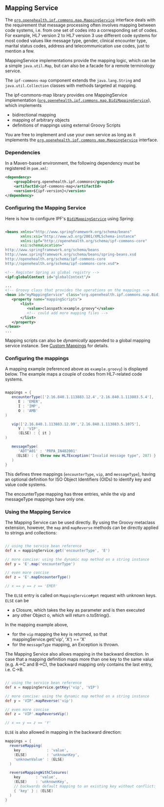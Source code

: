 ## Mapping Service

The [`org.openehealth.ipf.commons.map.MappingService`](../apidocs/org/openehealth/ipf/commons/map/MappingService.html)
interface deals with the requirement that message processing often
involves mapping between code systems, i.e. from one set of codes into a corresponding set of codes.
For example, HL7 version 2 to HL7 version 3 use different code systems for most coded values like message type, gender,
clinical encounter type, marital status codes, address and telecommunication use codes, just to mention a few.

MappingService implementations provide the mapping logic, which can be a simple `java.util.Map`, but can also be a facade for a
remote terminology service.

The `ipf-commons-map` component extends the `java.lang.String` and `java.util.Collection` classes with methods targeted at mapping.

The ipf-commons-map library provides one MappingService implementation
([`org.openehealth.ipf.commons.map.BidiMappingService`](../apidocs/org/openehealth/ipf/commons/map/BidiMappingService.html)), which implements

*  bidirectional mapping
*  mapping of arbitrary objects
*  definitions of mappings using external Groovy Scripts

You are free to implement and use your own service as long as it implements the
[`org.openehealth.ipf.commons.map.MappingService`](../apidocs/org/openehealth/ipf/commons/map/MappingService.html) interface.


### Dependencies

In a Maven-based environment, the following dependency must be registered in `pom.xml`:

```xml
<dependency>
    <groupId>org.openehealth.ipf.commons</groupId>
    <artifactId>ipf-commons-map</artifactId>
    <version>${ipf-version}</version>
</dependency>
```

### Configuring the Mapping Service

Here is how to configure IPF's [`BidiMappingService`](../apidocs/org/openehealth/ipf/commons/map/BidiMappingService.html) using Spring:

```xml

<beans xmlns="http://www.springframework.org/schema/beans"
       xmlns:xsi="http://www.w3.org/2001/XMLSchema-instance"
       xmlns:ipf="http://openehealth.org/schema/ipf-commons-core"
       xsi:schemaLocation="
http://www.springframework.org/schema/beans
http://www.springframework.org/schema/beans/spring-beans.xsd
http://openehealth.org/schema/ipf-commons-core
http://openehealth.org/schema/ipf-commons-core.xsd">

<!-- Register Spring as global registry -->
<ipf:globalContext id="globalContext"/>

...
<!-- Groovy class that provides the operations on the mappings -->
<bean id="myMappingService" class="org.openehealth.ipf.commons.map.BidiMappingService">
   <property name="mappingScripts">
       <list>
          <value>classpath:example.groovy"</value>
          <!-- could add more mapping files -->
       </list>
   </property>
</bean>
...

```

Mapping scripts can also be *dynamically* appended to a global mapping service instance.
See [Custom Mappings](customMappings.md) for details.


### Configuring the mappings

A mapping example (referenced above as `example.groovy`) is displayed below.
The example maps a couple of codes from HL7-related code systems.

```groovy

mappings = {
   encounterType(['2.16.840.1.113883.12.4','2.16.840.1.113883.5.4'],
      E : 'EMER',
      I : 'IMP',
      O : 'AMB'
)

   vip(['2.16.840.1.113883.12.99','2.16.840.1.113883.5.1075'],
      Y : 'VIP',
      (ELSE) : { it }
)

   messageType(
      'ADT^A01' : 'PRPA_IN402001'
     (ELSE) : { throw new HL7Exception("Invalid message type", 207) }
   )
}

```

This defines three mappings (`encounterType`, `vip`, and `messageType`), having an optional definition for
ISO Object Identifiers (OIDs) to identify key and value code systems.

The encounterType mapping has three entries, while the vip and messageType mappings have only one.


### Using the Mapping Service

The Mapping Service can be used directly. By using the Groovy metaclass extension, however, the `map` and
`mapReverse` methods can be directly applied to strings and collections:

```groovy

// using the service bean reference
def x = mappingService.get('encounterType', 'E')

// more concise: using the dynamic map method on a string instance
def y = 'E'.map('encounterType')

// even more concise
def z = 'E'.mapEncounterType()

// x == y == z == 'EMER'

```

The `ELSE` entry is called on `MappingService#get` request with unknown keys. `ELSE` can be

* a Closure, which takes the key as parameter and is then executed
* any other Object o, which will return o.toString().

In the mapping example above,

* for the `vip` mapping the key is returned, so that mappingService.get('vip', 'X') == 'X'
* for the `messageType` mapping, an Exception is thrown.


The Mapping Service also allows mapping in the backward direction.
In case that a mapping definition maps more than one key to the same value (e.g. A->C and B->C),
the backward mapping only contains the last entry, i.e. C->B.

```groovy

// using the service bean reference
def x = mappingService.getKey('vip', 'VIP')

// more concise: using the dynamic map method on a string instance
def y = 'VIP'.mapReverse('vip')

// even more concise
def z = 'VIP'.mapReverseVip()

// x == y == z == 'Y'
```

`ELSE` is also allowed in mapping in the backward direction:

```groovy
mappings = {
  reverseMapping(
    key            : 'value',
    (ELSE)         : 'unknownKey',
    'unknownValue' : (ELSE)
  )

  reverseMappingWithClosures(
    key       : 'value',
    (ELSE)    : 'unknownKey',
    // backwards default mapping to an existing key without conflict:
    { 'key' } : (ELSE)
  )
}
```

